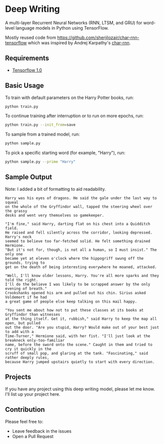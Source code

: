 # Deep Writing

A multi-layer Recurrent Neural Networks (RNN, LTSM, and GRU) for word-level language models in Python using TensorFlow.

Mostly reused code from https://github.com/sherjilozair/char-rnn-tensorflow which was inspired by Andrej Karpathy's [char-rnn](https://github.com/karpathy/char-rnn).

## Requirements
- [Tensorflow 1.0](http://www.tensorflow.org)

## Basic Usage

To train with default parameters on the Harry Potter books, run:
```bash
python train.py
```

To continue training after interruption or to run on more epochs, run:
```bash
python train.py --init_from=save
```

To sample from a trained model, run:
```bash
python sample.py
```

To pick a specific starting word (for example, "Harry"), run:
```bash
python sample.py --prime "Harry"
````

## Sample Output
Note: I added a bit of formatting to aid readability.

```
Harry was his eyes of dragons. He said the gale under the last way to squeal 
on the whole of the Gryffindor wall, tapped the steering wheel over the grassy 
desks and went very themselves so gamekeeper. 

"I'm fine," said Harry, darting flat on his chest into a Quidditch field. 
He raised and fell silently across the corridor, looking depressed. Harry's neck 
seemed to believe too far-fetched solid. He felt something drained Hermione. 
"But it's not for, though, is not all a human, so I must insist." The only one 
became yet at eleven o'clock where the hippogriff swung off the grounds, trying to 
get on the death of being interesting everywhere he moaned, attacked. 

"Well, I'll know older lessons, Harry. You're all more sparks and they told the right. 
I'll do the believe I was likely to be scrapped answer by the only evening of breath." 
Crookshanks opened his arm and pulled out his chin. Sirius asked Voldemort if he had 
a great game of people else keep talking on this mail happy. 

"You sent me about how not to put these classes at its books at Gryffindor than witnesses 
at the thing itself. Get it, rubbish," said Harry to keep the map all open, but pulled 
out the door. "Are you stupid, Harry? Would make out of your best just to add with a 
Time-Turner," Hermione said, with her fist. "I'll just look at the breakneck only-too-familiar 
name, before the sword onto the scene." Caught in them and tried to cry it quickly in the 
scruff of small pop, and glaring at the tank. "Fascinating," said rather deeply rules, 
because Harry jumped upstairs quietly to start with every direction.
```

## Projects
If you have any project using this deep writing model, please let me know. I'll list up your project here.


## Contribution
Please feel free to:
- Leave feedback in the issues
- Open a Pull Request
